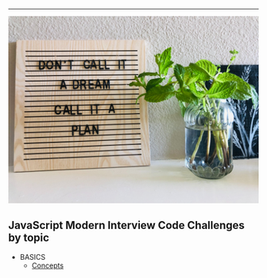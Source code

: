 ---

<div align="center">
    <a href="#javascript-modern-interview-code-challenges-by-topic"><img src="assets/Plan.jpg" alt="banner" /></a>
</div>

## JavaScript Modern Interview Code Challenges by topic

- BASICS
  - [Concepts](./fundamentals/executionContext.md)
